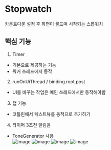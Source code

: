 # Stopwatch
 카운트다운 설정 후 화면이 물드며 시작되는 스톱워치
 
 ## 핵심 기능
 1. Timer
  * 기본으로 제공하는 기능
  * 워커 쓰레드에서 동작
 2. runOnUiThread / binding.root.post
  * UI를 바꾸는 작업은 메인 쓰레드에서만 동작해야함
 3. 랩 기능
  * 코틀린에서 텍스트뷰를 동적으로 추가하기
 4. 타이머 3초전 알림음
  * ToneGenerator 사용     
![image](https://user-images.githubusercontent.com/61692372/221339307-0f305ce3-812e-4329-846b-a1295093086e.png)
![image](https://user-images.githubusercontent.com/61692372/221339360-dee7cc0b-9f98-4aeb-9564-128e8cc10ae3.png)
![image](https://user-images.githubusercontent.com/61692372/221339394-ab187cdf-355d-4e87-880d-16d6f5029be1.png)
![image](https://user-images.githubusercontent.com/61692372/221339399-cb772b56-67c5-4e70-b044-0c613d23e50b.png)
